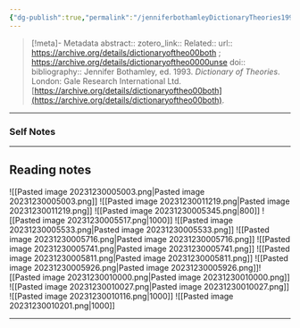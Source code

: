 ```yaml
---
{"dg-publish":true,"permalink":"/jenniferbothamleyDictionaryTheories1993/","title":"Dictionary of Theories","tags":["Source","theory"]}
---
```



> [!meta]- Metadata
> abstract:: 
> zotero_link:: 
> Related:: 
> url:: https://archive.org/details/dictionaryoftheo00both ; https://archive.org/details/dictionaryoftheo0000unse
> doi:: 
> bibliography:: Jennifer Bothamley, ed. 1993. _Dictionary of Theories_. London: Gale Research International Ltd. [https://archive.org/details/dictionaryoftheo00both](https://archive.org/details/dictionaryoftheo00both).

---
### Self Notes





---
## Reading notes


![[Pasted image 20231230005003.png\|Pasted image 20231230005003.png]]
![[Pasted image 20231230011219.png\|Pasted image 20231230011219.png]]
![[Pasted image 20231230005345.png\|800]]
![[Pasted image 20231230005517.png\|1000]]
![[Pasted image 20231230005533.png\|Pasted image 20231230005533.png]]
![[Pasted image 20231230005716.png\|Pasted image 20231230005716.png]]
![[Pasted image 20231230005741.png\|Pasted image 20231230005741.png]]
![[Pasted image 20231230005811.png\|Pasted image 20231230005811.png]]
![[Pasted image 20231230005926.png\|Pasted image 20231230005926.png]]![[Pasted image 20231230010000.png\|Pasted image 20231230010000.png]]
![[Pasted image 20231230010027.png\|Pasted image 20231230010027.png]]
![[Pasted image 20231230010116.png\|1000]]
![[Pasted image 20231230010201.png\|1000]]



---


